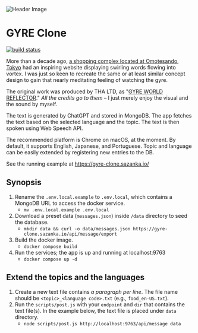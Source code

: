 ![Header Image](https://github.com/user-attachments/assets/0d002385-5e36-4b62-be8c-cd0b562ad24f)

# GYRE Clone

[![build status](https://github.com/iomz/gyre-clone/workflows/docker/badge.svg)](https://github.com/iomz/gyre-clone/actions?query=workflow%3Adocker)

More than a decade ago, [a shopping complex located at Omotesando, Tokyo](https://gyre-omotesando.com/) had an inspiring website displaying swirling words flowing into vortex.
I was just so keen to recreate the same or at least similar concept design to gain that nearly meditating feeling of watching the gyre.

The original work was produced by THA LTD, as "[GYRE WORLD REFLECTOR](https://tha.jp/45)."
_All the credits go to them_ – I just merely enjoy the visual and the sound by myself.

The text is generated by ChatGPT and stored in MongoDB. The app fetches the text based on the selected language and the topic. The text is then spoken using Web Speech API.

The recommended platform is Chrome on macOS, at the moment. By default, it supports English, Japanese, and Portuguese. Topic and language can be easily extended by registering new entries to the DB.

See the running example at https://gyre-clone.sazanka.io/

## Synopsis

1. Rename the `.env.local.example` to `.env.local`, which contains a MongoDB URL to access the docker service.
   - `mv .env.local.example .env.local`
2. Download a preset data (`messages.json`) inside `/data` directory to seed the database.
   - `mkdir data && curl -o data/messages.json https://gyre-clone.sazanka.io/api/message/export`
3. Build the docker image.
   - `docker compose build`
4. Run the services; the app is up and running at localhost:9763
   - `docker compose up -d`

## Extend the topics and the languages

1. Create a new text file contains _a paragraph per line_. The file name should be `<topic>_<language code>.txt` (e.g., `food_en-US.txt`).
2. Run the `scripts/post.js` with your `endpoint` and `dir` that contains the text file(s). In the example below, the text file is placed under `data` directory.
   - `node scripts/post.js http://localhost:9763/api/message data`
